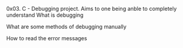  0x03. C - Debugging project. Aims to one being anble to completely understand What is debugging

What are some methods of debugging manually

How to read the error messages
